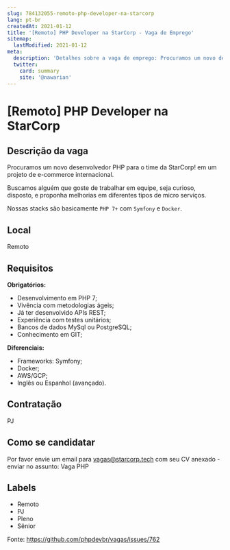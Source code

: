 ```yaml
---
slug: 784132055-remoto-php-developer-na-starcorp
lang: pt-br
createdAt: 2021-01-12
title: '[Remoto] PHP Developer na StarCorp - Vaga de Emprego'
sitemap:
  lastModified: 2021-01-12
meta:
  description: 'Detalhes sobre a vaga de emprego: Procuramos um novo desenvolvedor PHP para o time da StarCorp! em um projeto de e-commerce internacional. Buscamos alguém que goste de trabalhar em equipe, seja curioso, disposto, e proponha melhorias em diferentes tipos de micro serviços. Nossas stacks são basicamente `PHP 7+` com `Symfony` e `Docker`.'
  twitter:
    card: summary
    site: '@nawarian'
---
```


# [Remoto] PHP Developer na StarCorp

## Descrição da vaga

Procuramos um novo desenvolvedor PHP para o time da StarCorp! em um projeto de e-commerce internacional.

Buscamos alguém que goste de trabalhar em equipe, seja curioso, disposto, e proponha melhorias em diferentes tipos de micro serviços.

Nossas stacks são basicamente `PHP 7+` com `Symfony` e `Docker`.

## Local

Remoto

## Requisitos

**Obrigatórios:**
- Desenvolvimento em PHP 7;
- Vivência com metodologias ágeis; 
- Já ter desenvolvido APIs REST;
- Experiência com testes unitários;
- Bancos de dados MySql ou PostgreSQL;
- Conhecimento em GIT;

**Diferenciais:**
- Frameworks: Symfony;
- Docker;
- AWS/GCP;
- Inglês ou Espanhol (avançado).

## Contratação

PJ

## Como se candidatar

Por favor envie um email para vagas@starcorp.tech com seu CV anexado - enviar no assunto: Vaga PHP

## Labels

- Remoto
- PJ
- Pleno
- Sênior

Fonte: https://github.com/phpdevbr/vagas/issues/762